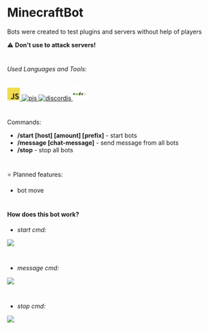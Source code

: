 # MinecraftBot

Bots were created to test plugins and servers without help of players

⚠️ **Don't use to attack servers!**

#

<h6 align="Left">Used Languages and Tools:</h6>

<a href="https://www.javascript.com/" target="_blank" rel="noreferrer"> 
<img src="https://raw.githubusercontent.com/devicons/devicon/master/icons/javascript/javascript-original.svg" alt="javascript" width="30" height="30"/> 
</a> 


<a href="https://github.com/PrismarineJS/mineflayer" target="_blank" rel="noreferrer"> 
<img src="https://avatars.githubusercontent.com/u/11053411?s=200&v=4" alt="pjs" width="30" height="30"/> 
</a> 

<a href="https://discord.js.org/#/" target="_blank" rel="noreferrer"> 
<img src="https://www.vectorlogo.zone/logos/js_discord/js_discord-icon.svg" alt="discordjs" width="30" height="30"/> 
</a> 

<a href="https://nodejs.org" target="_blank" rel="noreferrer"> 
<img src="https://raw.githubusercontent.com/devicons/devicon/master/icons/nodejs/nodejs-original-wordmark.svg" alt="nodejs" width="32" height="32"/> 
</a> 

#
Commands:
- **/start [host] [amount] [prefix]** - start bots
- **/message [chat-message]** - send message from all bots
- **/stop** - stop all bots

#

⭐ Planned features:

- bot move

#

<h4> How does this bot work? </h4>

- *start cmd:*

<a href="https://github.com/Norbit4/MinecraftBot" target="_blank" rel="noreferrer">
<img src="https://user-images.githubusercontent.com/46154743/188951297-253b71cc-f48d-4ec6-8efd-69a75a9ae2be.gif" width="600"/></a> 

#
- *message cmd:*

<a href="https://github.com/Norbit4/MinecraftBot" target="_blank" rel="noreferrer">
<img src="https://user-images.githubusercontent.com/46154743/188951933-605cfcf2-7d3e-4649-bcb5-33ed0adcb3f2.gif" width="600"/></a> 

#
- *stop cmd:*

<a href="https://github.com/Norbit4/MinecraftBot" target="_blank" rel="noreferrer">
<img src="https://user-images.githubusercontent.com/46154743/188952041-17ac9a42-ada1-47ba-aee1-7f1c31837718.gif" width="600"/></a> 
